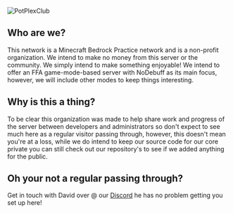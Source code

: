 ![PotPlexClub](https://github.com/pandaG5019/PotPlexDesigns/blob/main/pot%20plex%20invite%20banner.png?raw=true)

## Who are we?
This network is a Minecraft Bedrock Practice network and is a non-profit organization. We intend to make no money from this server or the community. We simply intend to make something enjoyable!
We intend to offer an FFA game-mode-based server with NoDebuff as its main focus, however, we will include other modes to keep things interesting. 

## Why is this a thing?
To be clear this organization was made to help share work and progress of the server between developers and administrators so don't expect to see much here as a regular visitor passing through, however, this doesn't mean you're at a loss, while we do intend to keep our source code for our core private you can still check out our repository's to see if we added anything for the public.

## Oh your not a regular passing through?
Get in touch with David over @ our [Discord](https://discord.gg/potplex) he has no problem getting you set up here!
